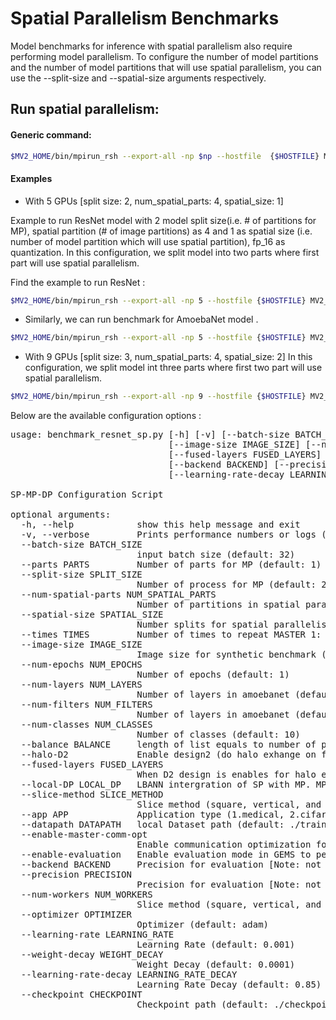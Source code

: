 # Spatial Parallelism Benchmarks

Model benchmarks for inference with spatial parallelism also require performing model parallelism. To configure the number of model partitions and the number of model partitions that will use spatial parallelism, you can use the --split-size and --spatial-size arguments respectively.

## Run spatial parallelism:

#### Generic command:
```bash
$MV2_HOME/bin/mpirun_rsh --export-all -np $np --hostfile  {$HOSTFILE} MV2_USE_CUDA=1 MV2_HYBRID_BINDING_POLICY=spread MV2_CPU_BINDING_POLICY=hybrid MV2_USE_GDRCOPY=0 PYTHONNOUSERSITE=true LD_PRELOAD=$MV2_HOME/lib/libmpi.so python ${sp_model_script} --halo-D2 --num-spatial-parts ${num_spatial_parts}  --image-size ${image_size} --batch-size ${batch_size} --slice-method ${partition} --backend ${backend} --precision ${precision} --enable-evaluation

```
#### Examples

- With 5 GPUs [split size: 2, num_spatial_parts: 4, spatial_size: 1]

Example to run ResNet model with 2 model split size(i.e. # of partitions for MP), spatial partition (# of image partitions) as 4 and 1 as spatial size (i.e. number of model partition which will use spatial partition), fp_16 as quantization. In this configuration, we split model into two parts where first part will use spatial parallelism.

Find the example to run ResNet :
```bash
$MV2_HOME/bin/mpirun_rsh --export-all -np 5 --hostfile {$HOSTFILE} MV2_USE_CUDA=1 MV2_HYBRID_BINDING_POLICY=spread MV2_CPU_BINDING_POLICY=hybrid MV2_USE_GDRCOPY=0 PYTHONNOUSERSITE=true LD_PRELOAD=$MV2_HOME/lib/libmpi.so benchmarks/spatial_parallelism/benchmark_resnet_sp.py --num-spatial-parts 4 --image-size 1024 --batch-size 2 --slice-method "square" --precision "fp_16" --backend "nccl"
```
- Similarly, we can run benchmark for AmoebaNet model .
```bash
$MV2_HOME/bin/mpirun_rsh --export-all -np 5 --hostfile {$HOSTFILE} MV2_USE_CUDA=1 MV2_HYBRID_BINDING_POLICY=spread MV2_CPU_BINDING_POLICY=hybrid MV2_USE_GDRCOPY=0 PYTHONNOUSERSITE=true LD_PRELOAD=$MV2_HOME/lib/libmpi.so python benchmarks/spatial_parallelism/benchmark_amoebanet_sp.py --image-size 512 --num-spatial-parts 4 --slice-method "vertical" --split-size 2 --spatial-size 1 --slice-method "square" --precision "fp_16" --backend "nccl"
```
- With 9 GPUs [split size: 3, num_spatial_parts: 4, spatial_size: 2]
In this configuration, we split model int three parts where first two part will use spatial parallelism.

```bash
$MV2_HOME/bin/mpirun_rsh --export-all -np 9 --hostfile {$HOSTFILE} MV2_USE_CUDA=1 MV2_HYBRID_BINDING_POLICY=spread MV2_CPU_BINDING_POLICY=hybrid MV2_USE_GDRCOPY=0 PYTHONNOUSERSITE=true LD_PRELOAD=$MV2_HOME/lib/libmpi.so python benchmarks/spatial_parallelism/benchmark_resnet_sp.py --image-size 512 --num-spatial-parts 4 --slice-method "vertical" --split-size 3 --spatial-size 2 --precision "fp_16" --backend "nccl"
```


Below are the available configuration options :

<pre>
usage: benchmark_resnet_sp.py [-h] [-v] [--batch-size BATCH_SIZE] [--parts PARTS] [--split-size SPLIT_SIZE] [--num-spatial-parts NUM_SPATIAL_PARTS] [--spatial-size SPATIAL_SIZE] [--times TIMES]
                              [--image-size IMAGE_SIZE] [--num-epochs NUM_EPOCHS] [--num-layers NUM_LAYERS] [--num-filters NUM_FILTERS] [--num-classes NUM_CLASSES] [--balance BALANCE] [--halo-D2]
                              [--fused-layers FUSED_LAYERS] [--local-DP LOCAL_DP] [--slice-method SLICE_METHOD] [--app APP] [--datapath DATAPATH] [--enable-master-comm-opt] [--enable-evaluation]
                              [--backend BACKEND] [--precision PRECISION] [--num-workers NUM_WORKERS] [--optimizer OPTIMIZER] [--learning-rate LEARNING_RATE] [--weight-decay WEIGHT_DECAY]
                              [--learning-rate-decay LEARNING_RATE_DECAY] [--checkpoint CHECKPOINT]

SP-MP-DP Configuration Script

optional arguments:
  -h, --help            show this help message and exit
  -v, --verbose         Prints performance numbers or logs (default: False)
  --batch-size BATCH_SIZE
                        input batch size (default: 32)
  --parts PARTS         Number of parts for MP (default: 1)
  --split-size SPLIT_SIZE
                        Number of process for MP (default: 2)
  --num-spatial-parts NUM_SPATIAL_PARTS
                        Number of partitions in spatial parallelism (default: 4)
  --spatial-size SPATIAL_SIZE
                        Number splits for spatial parallelism (default: 1)
  --times TIMES         Number of times to repeat MASTER 1: 2 repications, 2: 4 replications (default: 1)
  --image-size IMAGE_SIZE
                        Image size for synthetic benchmark (default: 32)
  --num-epochs NUM_EPOCHS
                        Number of epochs (default: 1)
  --num-layers NUM_LAYERS
                        Number of layers in amoebanet (default: 18)
  --num-filters NUM_FILTERS
                        Number of layers in amoebanet (default: 416)
  --num-classes NUM_CLASSES
                        Number of classes (default: 10)
  --balance BALANCE     length of list equals to number of partitions and sum should be equal to num layers (default: None)
  --halo-D2             Enable design2 (do halo exhange on few convs) for spatial conv. (default: False)
  --fused-layers FUSED_LAYERS
                        When D2 design is enables for halo exchange, number of blocks to fuse in ResNet model (default: 1)
  --local-DP LOCAL_DP   LBANN intergration of SP with MP. MP can apply data parallelism. 1: only one GPU for a given split, 2: two gpus for a given split (uses DP) (default: 1)
  --slice-method SLICE_METHOD
                        Slice method (square, vertical, and horizontal) in Spatial parallelism (default: square)
  --app APP             Application type (1.medical, 2.cifar, and synthetic) in Spatial parallelism (default: 3)
  --datapath DATAPATH   local Dataset path (default: ./train)
  --enable-master-comm-opt
                        Enable communication optimization for MASTER in Spatial (default: False)
  --enable-evaluation   Enable evaluation mode in GEMS to perform inference (default: False)
  --backend BACKEND     Precision for evaluation [Note: not tested on training] (default: mpi)
  --precision PRECISION
                        Precision for evaluation [Note: not tested on training] (default: fp32)
  --num-workers NUM_WORKERS
                        Slice method (square, vertical, and horizontal) in Spatial parallelism (default: 0)
  --optimizer OPTIMIZER
                        Optimizer (default: adam)
  --learning-rate LEARNING_RATE
                        Learning Rate (default: 0.001)
  --weight-decay WEIGHT_DECAY
                        Weight Decay (default: 0.0001)
  --learning-rate-decay LEARNING_RATE_DECAY
                        Learning Rate Decay (default: 0.85)
  --checkpoint CHECKPOINT
                        Checkpoint path (default: ./checkpoint.pth)
  </pre>
